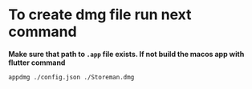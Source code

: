 # To create dmg file run next command

**Make sure that path to `.app` file exists. If not build the macos app with flutter command**

```
appdmg ./config.json ./Storeman.dmg
```
